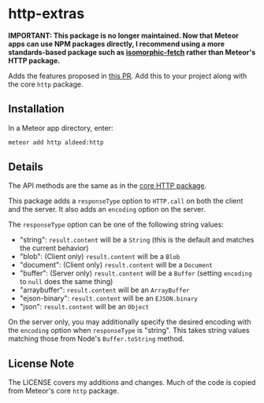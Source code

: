 # http-extras

**IMPORTANT: This package is no longer maintained. Now that Meteor apps can use NPM packages directly, I recommend using a more standards-based package such as [isomorphic-fetch](https://www.npmjs.com/package/isomorphic-fetch) rather than Meteor's HTTP package.**

Adds the features proposed in [this PR](https://github.com/meteor/meteor/pull/1670/). Add this to your project along with the core `http` package.

## Installation

In a Meteor app directory, enter:

```bash
meteor add http aldeed:http
```

## Details

The API methods are the same as in the [core HTTP package](http://docs.meteor.com/#http).

This package adds a `responseType` option to `HTTP.call` on both the client and the server. It also adds an `encoding` option on the server.

The `responseType` option can be one of the following string values:

* "string": `result.content` will be a `String` (this is the default and matches the current behavior)
* "blob": (Client only) `result.content` will be a `Blob`
* "document": (Client only) `result.content` will be a `Document`
* "buffer": (Server only) `result.content` will be a `Buffer` (setting `encoding` to `null` does the same thing)
* "arraybuffer": `result.content` will be an `ArrayBuffer`
* "ejson-binary": `result.content` will be an `EJSON.binary`
* "json": `result.content` will be an `Object`

On the server only, you may additionally specify the desired encoding with the `encoding` option when `responseType` is "string". This takes string values matching those from Node's `Buffer.toString` method.

## License Note

The LICENSE covers my additions and changes. Much of the code is copied from Meteor's core `http` package.
